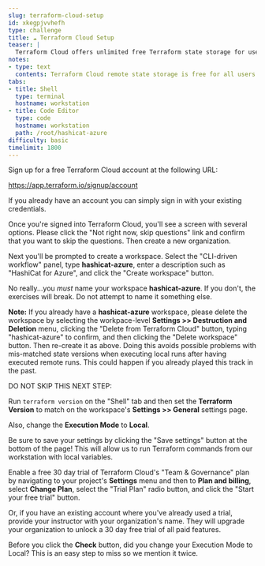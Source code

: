 ```yaml
---
slug: terraform-cloud-setup
id: xkegpjvvhefh
type: challenge
title: ☁️ Terraform Cloud Setup
teaser: |
  Terraform Cloud offers unlimited free Terraform state storage for users. Safeguard your state files by storing them remotely in Terraform Cloud.
notes:
- type: text
  contents: Terraform Cloud remote state storage is free for all users.
tabs:
- title: Shell
  type: terminal
  hostname: workstation
- title: Code Editor
  type: code
  hostname: workstation
  path: /root/hashicat-azure
difficulty: basic
timelimit: 1800
---
```

Sign up for a free Terraform Cloud account at the following URL:

https://app.terraform.io/signup/account

If you already have an account you can simply sign in with your existing credentials.

Once you're signed into Terraform Cloud, you'll see a screen with several options. Please click the "Not right now, skip questions" link and confirm that you want to skip the questions. Then create a new organization.

Next you'll be prompted to create a workspace. Select the "CLI-driven workflow" panel, type **hashicat-azure**, enter a description such as "HashiCat for Azure", and click the "Create workspace" button.

No really...you *must* name your workspace **hashicat-azure**. If you don't, the exercises will break. Do not attempt to name it something else.

**Note:** If you already have a **hashicat-azure** workspace, please delete the workspace by selecting the workpace-level **Settings >> Destruction and Deletion** menu, clicking the "Delete from Terraform Cloud" button, typing "hashicat-azure" to confirm, and then clicking the "Delete workspace" button. Then re-create it as above. Doing this avoids possible problems with mis-matched state versions when executing local runs after having executed remote runs. This could happen if you already played this track in the past.

DO NOT SKIP THIS NEXT STEP:

Run `terraform version` on the "Shell" tab and then set the **Terraform Version** to match on the workspace's **Settings >> General** settings page.

Also, change the **Execution Mode** to **Local**.

Be sure to save your settings by clicking the "Save settings" button at the bottom of the page! This will allow us to run Terraform commands from our workstation with local variables.

Enable a free 30 day trial of Terraform Cloud's "Team & Governance" plan by navigating to your project's **Settings** menu and then to **Plan and billing**, select **Change Plan**, select the "Trial Plan" radio button, and click the "Start your free trial" button.

Or, if you have an existing account where you've already used a trial, provide your instructor with your organization's name. They will upgrade your organization to unlock a 30 day free trial of all paid features.

Before you click the **Check** button, did you change your Execution Mode to Local? This is an easy step to miss so we mention it twice.